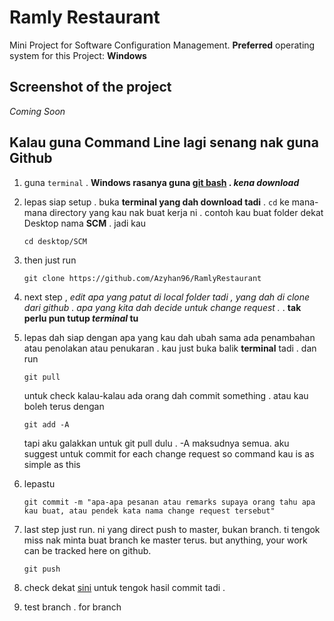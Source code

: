 # Ramly Restaurant

Mini Project for Software Configuration Management.
**Preferred** operating system for this Project: **Windows**

## Screenshot of the project

_Coming Soon_

## Kalau guna Command Line lagi senang nak guna Github

1. guna ```terminal``` . **Windows rasanya guna [git bash](https://git-scm.com/downloads) . *kena download***

2. lepas siap setup . buka **terminal yang dah download tadi** . ```cd``` ke mana-mana directory yang kau nak buat kerja ni . contoh kau buat folder dekat Desktop nama **SCM** . jadi kau 

    ```cd desktop/SCM``` 

3. then just run

    ```git clone https://github.com/Azyhan96/RamlyRestaurant```

4. next step , *edit apa yang patut di local folder tadi , yang dah di clone dari github . apa yang kita dah decide untuk change request .* . **tak perlu pun tutup *terminal* tu**

5. lepas dah siap dengan apa yang kau dah ubah sama ada penambahan atau penolakan atau penukaran . kau just buka balik **terminal** tadi . dan run 

    ```git pull``` 

    untuk check kalau-kalau ada orang dah commit something . atau kau boleh terus dengan

    ```git add -A```

    tapi aku galakkan untuk git pull dulu . -A maksudnya semua. aku suggest untuk commit for each change request so command kau is as simple as this

6. lepastu 

    ```git commit -m "apa-apa pesanan atau remarks supaya orang tahu apa kau buat, atau pendek kata nama change request tersebut"```

7. last step just run. ni yang direct push to master, bukan branch. ti tengok miss nak minta buat branch ke master terus. but anything, your work can be tracked here on github.

    ```git push```

8. check dekat [sini](https://github.com/Azyhan96/RamlyRestaurant) untuk tengok hasil commit tadi . 

9. test branch . for branch 